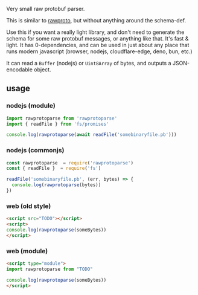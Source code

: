 Very small raw protobuf parser.

This is similar to [rawproto](https://github.com/konsumer/rawproto), but without anything around the schema-def.

Use this if you want a really light library, and don't need to generate the schema for some raw protobuf messages, or anything like that. It's fast & light. It has 0-dependencies, and can be used in just about any place that runs modern javascript (browser, nodejs, cloudflare-edge, deno, bun, etc.)

It can read a `Buffer` (nodejs) or `Uint8Array` of bytes, and outputs a JSON-encodable object.

## usage

### nodejs (module)

```js
import rawprotoparse from 'rawprotoparse'
import { readFile } from 'fs/promises'

console.log(rawprotoparse(await readFile('somebinaryfile.pb')))
```

### nodejs (commonjs)

```js
const rawprotoparse  = require('rawprotoparse')
const { readFile }  = require('fs')

readFile('somebinaryfile.pb', (err, bytes) => {
  console.log(rawprotoparse(bytes))
})
```

### web (old style)

```html
<script src="TODO"></script>
<script>
console.log(rawprotoparse(someBytes))
</script>
```

### web (module)

```html
<script type="module">
import rawprotoparse from "TODO"

console.log(rawprotoparse(someBytes))
</script>
```